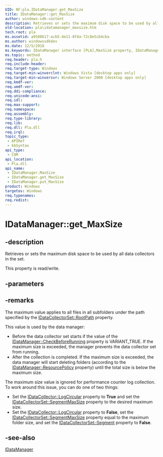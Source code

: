 ```yaml
---
UID: NF:pla.IDataManager.get_MaxSize
title: IDataManager::get_MaxSize
author: windows-sdk-content
description: Retrieves or sets the maximum disk space to be used by all data collectors in the set.
old-location: pla\idatamanager_maxsize.htm
tech.root: pla
ms.assetid: a9508617-acb5-4e11-8f4a-72c8e5cb4cba
ms.author: windowssdkdev
ms.date: 12/5/2018
ms.keywords: IDataManager interface [PLA],MaxSize property, IDataManager.MaxSize, IDataManager.get_MaxSize, IDataManager::MaxSize, IDataManager::get_MaxSize, IDataManager::put_MaxSize, MaxSize property [PLA], MaxSize property [PLA],IDataManager interface, base.idatamanager_maxsize, get_MaxSize, pla.idatamanager_maxsize, pla/IDataManager::MaxSize, pla/IDataManager::get_MaxSize, pla/IDataManager::put_MaxSize
ms.topic: method
req.header: pla.h
req.include-header: 
req.target-type: Windows
req.target-min-winverclnt: Windows Vista [desktop apps only]
req.target-min-winversvr: Windows Server 2008 [desktop apps only]
req.kmdf-ver: 
req.umdf-ver: 
req.ddi-compliance: 
req.unicode-ansi: 
req.idl: 
req.max-support: 
req.namespace: 
req.assembly: 
req.type-library: 
req.lib: 
req.dll: Pla.dll
req.irql: 
topic_type:
 - APIRef
 - kbSyntax
api_type:
 - COM
api_location:
 - Pla.dll
api_name:
 - IDataManager.MaxSize
 - IDataManager.get_MaxSize
 - IDataManager.put_MaxSize
product: Windows
targetos: Windows
req.typenames: 
req.redist: 
---
```


# IDataManager::get_MaxSize


## -description


Retrieves or sets the maximum disk space to be used by all data collectors in the set. 

This property is read/write.


## -parameters


## -remarks



The maximum value applies to all files in all subfolders under the path specified by the <a href="https://msdn.microsoft.com/42940cec-c76a-433c-9308-f030dacb05a4">IDataCollectorSet::RootPath</a> property. 

This value is used by the data manager:

<ul>
<li>Before the data collector set starts if the value of the <a href="https://msdn.microsoft.com/23c7aced-d159-4d5e-a9ff-f0ca5b3e4470">IDataManager::CheckBeforeRunning</a> property is VARIANT_TRUE. If the maximum size is exceeded, the manager prevents the data collector set from running.</li>
<li>After the collection is completed. If the maximum size is exceeded, the data manager will start deleting folders (according to the <a href="https://msdn.microsoft.com/541cd28c-2e01-4b8a-9cd3-044896c8fb80">IDataManager::ResourcePolicy</a> property) until the total size is below the maximum size.</li>
</ul>
The maximum size value is ignored for performance counter log collection. To work around this issue, you can do one of two things:

<ul>
<li>Set the <a href="https://msdn.microsoft.com/d1b35b02-cfda-42a4-bd1d-d837a91861d6">IDataCollector::LogCircular</a> property to <b>True</b> and set the <a href="https://msdn.microsoft.com/7dd96822-a398-42c3-94f1-b9cd7a647575">IDataCollectorSet::SegmentMaxSize</a> property to the desired maximum size.</li>
<li>Set the <a href="https://msdn.microsoft.com/d1b35b02-cfda-42a4-bd1d-d837a91861d6">IDataCollector::LogCircular</a> property to <b>False</b>, set the <a href="https://msdn.microsoft.com/7dd96822-a398-42c3-94f1-b9cd7a647575">IDataCollectorSet::SegmentMaxSize</a> property equal to the maximum folder size, and set the <a href="https://msdn.microsoft.com/5ecac3dd-0cd1-4563-a6b3-1b98e29fe769">IDataCollectorSet::Segment</a> property to <b>False</b>.</li>
</ul>



## -see-also




<a href="https://msdn.microsoft.com/a153d88f-4c7e-45fd-9cd8-497160711de4">IDataManager</a>
 

 

